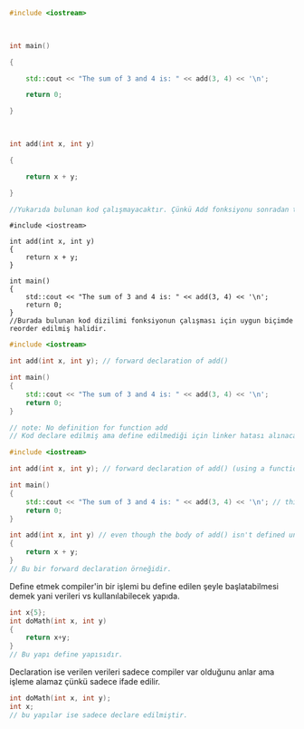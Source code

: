 

```cpp
#include <iostream>

  

int main()

{

    std::cout << "The sum of 3 and 4 is: " << add(3, 4) << '\n';

    return 0;

}

  

int add(int x, int y)

{

    return x + y;

}

//Yukarıda bulunan kod çalışmayacaktır. Çünkü Add fonksiyonu sonradan tanımlanmış. Bu nedenle Compiler Add'i tanımlamadığımızı söyleyecek.
```


```
#include <iostream>

int add(int x, int y)
{
    return x + y;
}

int main()
{
    std::cout << "The sum of 3 and 4 is: " << add(3, 4) << '\n';
    return 0;
}
//Burada bulunan kod dizilimi fonksiyonun çalışması için uygun biçimde reorder edilmiş halidir.
```


```cpp
#include <iostream>

int add(int x, int y); // forward declaration of add()

int main()
{
    std::cout << "The sum of 3 and 4 is: " << add(3, 4) << '\n';
    return 0;
}

// note: No definition for function add
// Kod declare edilmiş ama define edilmediği için linker hatası alınacak.
```

```cpp
#include <iostream>

int add(int x, int y); // forward declaration of add() (using a function declaration)

int main()
{
    std::cout << "The sum of 3 and 4 is: " << add(3, 4) << '\n'; // this works because we forward declared add() above
    return 0;
}

int add(int x, int y) // even though the body of add() isn't defined until here
{
    return x + y;
}
// Bu bir forward declaration örneğidir.
```

Define etmek compiler'in bir işlemi bu define edilen şeyle başlatabilmesi demek yani verileri vs kullanılabilecek yapıda.
```cpp
int x{5};
int doMath(int x, int y)
{
	return x+y;
}
// Bu yapı define yapısıdır.
```


Declaration ise verilen verileri sadece compiler var olduğunu anlar ama işleme alamaz çünkü sadece ifade edilir.
```cpp
int doMath(int x, int y);
int x;
// bu yapılar ise sadece declare edilmiştir.
```
